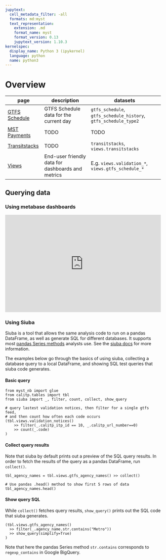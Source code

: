 ```yaml
---
jupytext:
  cell_metadata_filter: -all
  formats: md:myst
  text_representation:
    extension: .md
    format_name: myst
    format_version: 0.13
    jupytext_version: 1.10.3
kernelspec:
  display_name: Python 3 (ipykernel)
  language: python
  name: python3
---
```


# Overview

| page | description | datasets |
| ---- | ----------- | -------- |
| [GTFS Schedule](./gtfs_schedule.md) | GTFS Schedule data for the current day | `gtfs_schedule`, `gtfs_schedule_history`, `gtfs_schedule_type2` |
| [MST Payments](./mst_payments.md) | TODO | TODO |
| [Transitstacks](./transitstacks.md) | TODO | `transitstacks`, `views.transitstacks` |
| [Views](./views.md) | End-user friendly data for dashboards and metrics | E.g. `views.validation_*`, `views.gtfs_schedule_*` |

## Querying data

### Using metabase dashboards

<div style="position: relative; padding-bottom: 62.5%; height: 0;"><iframe src="https://www.loom.com/embed/1dc0c085b12b4848a52523ef34397f71" frameborder="0" webkitallowfullscreen mozallowfullscreen allowfullscreen style="position: absolute; top: 0; left: 0; width: 100%; height: 100%;"></iframe></div>

### Using Siuba

Siuba is a tool that allows the same analysis code to run on a pandas DataFrame,
as well as generate SQL for different databases.
It supports most [pandas Series methods](https://pandas.pydata.org/pandas-docs/stable/reference/series.html) analysts use.
See the [siuba docs](https://siuba.readthedocs.io) for more information.

The examples below go through the basics of using siuba, collecting a database query to a local DataFrame,
and showing SQL test queries that siuba code generates.

#### Basic query
```{code-cell}
from myst_nb import glue
from calitp.tables import tbl
from siuba import _, filter, count, collect, show_query

# query lastest validation notices, then filter for a single gtfs feed,
# and then count how often each code occurs
(tbl.views.validation_notices()
    >> filter(_.calitp_itp_id == 10, _.calitp_url_number==0)
    >> count(_.code)
)
```



#### Collect query results
Note that siuba by default prints out a preview of the SQL query results.
In order to fetch the results of the query as a pandas DataFrame, run `collect()`.

```{code-cell}
tbl_agency_names = tbl.views.gtfs_agency_names() >> collect()

# Use pandas .head() method to show first 5 rows of data
tbl_agency_names.head()

```



#### Show query SQL

While `collect()` fetches query results, `show_query()` prints out the SQL code that siuba generates.

```{code-cell}
(tbl.views.gtfs_agency_names()
  >> filter(_.agency_name.str.contains("Metro"))
  >> show_query(simplify=True)
)

```
Note that here the pandas Series method `str.contains` corresponds to `regexp_contains` in Google BigQuery.
